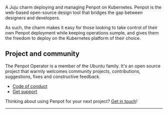 <!--
[![CharmHub Badge](https://charmhub.io/penpot/badge.svg)](https://charmhub.io/penpot)
[![Publish to edge](https://github.com/canonical/penpot-operator/actions/workflows/publish_charm.yaml/badge.svg)](https://github.com/canonical/penpot-operator/actions/workflows/publish_charm.yaml)
[![Promote charm](https://github.com/canonical/penpot-operator/actions/workflows/promote_charm.yaml/badge.svg)](https://github.com/canonical/penpot-operator/actions/workflows/promote_charm.yaml)
[![Discourse Status](https://img.shields.io/discourse/status?server=https%3A%2F%2Fdiscourse.charmhub.io&style=flat&label=CharmHub%20Discourse)](https://discourse.charmhub.io)
-->

A Juju charm deploying and managing Penpot on Kubernetes. Penpot is the
web-based open-source design tool that bridges the gap between designers and
developers.

<!--
This charm simplifies initial deployment and "day N" operations of Penpot,
such as scaling the number of instances, integration with external
authentication providers, access to S3 for redundant file storage and more. It
allows for deployment on many different Kuberenetes platforms, from [MicroK8s](https://microk8s.io) to
[Charmed Kubernetes](https://ubuntu.com/kubernetes) to public cloud Kubernetes
offerings.
-->

As such, the charm makes it easy for those looking to take control of their
own Penpot deployment while keeping operations sumple, and gives them the
freedom to deploy on the Kubernetes platform of their choice.

<!--
For DevOps or SRE teams this charm will make operating Penpot simple and
straightforward through Juju's clean interface. It will allow easy deployment
into multiple environments for testing of changes, and supports scaling out for
enterprise deployments.
-->

## Project and community

The Penpot Operator is a member of the Ubuntu family. It's an
open source project that warmly welcomes community projects, contributions,
suggestions, fixes and constructive feedback.
* [Code of conduct](https://ubuntu.com/community/code-of-conduct)
* [Get support](https://discourse.charmhub.io/)
<!--
* [Contribute](https://charmhub.io/penpot/docs/contributing)
* [Roadmap](https://charmhub.io/penpot/docs/roadmap)
-->
Thinking about using Penpot for your next project? [Get in touch](https://chat.charmhub.io/charmhub/channels/charm-dev)!

---
<!--
For further details, [see the charm's detailed documentation](https://charmhub.io/penpot/docs).
-->
